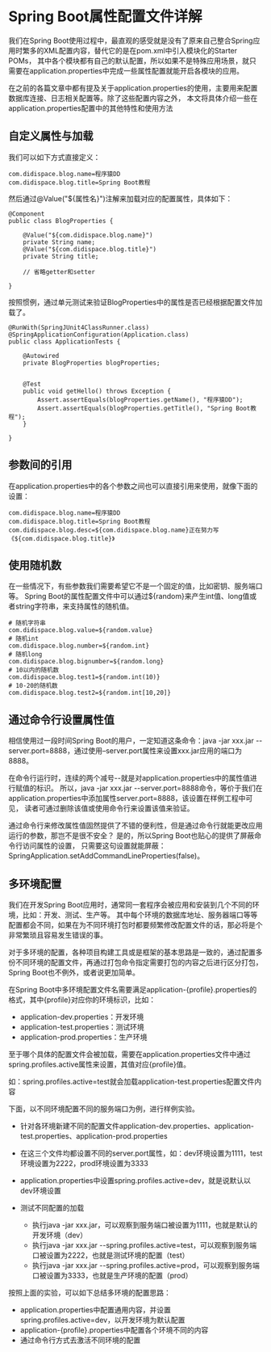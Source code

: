 # Spring Boot属性配置文件详解

我们在Spring Boot使用过程中，最直观的感受就是没有了原来自己整合Spring应用时繁多的XML配置内容，替代它的是在pom.xml中引入模块化的Starter POMs，
其中各个模块都有自己的默认配置，所以如果不是特殊应用场景，就只需要在application.properties中完成一些属性配置就能开启各模块的应用。

在之前的各篇文章中都有提及关于application.properties的使用，主要用来配置数据库连接、日志相关配置等。除了这些配置内容之外，
本文将具体介绍一些在application.properties配置中的其他特性和使用方法

## 自定义属性与加载

我们可以如下方式直接定义：
```
com.didispace.blog.name=程序猿DD
com.didispace.blog.title=Spring Boot教程
```
然后通过@Value("${属性名}")注解来加载对应的配置属性，具体如下：

```
@Component
public class BlogProperties {

    @Value("${com.didispace.blog.name}")
    private String name;
    @Value("${com.didispace.blog.title}")
    private String title;

    // 省略getter和setter

}
```

按照惯例，通过单元测试来验证BlogProperties中的属性是否已经根据配置文件加载了。

```
@RunWith(SpringJUnit4ClassRunner.class)
@SpringApplicationConfiguration(Application.class)
public class ApplicationTests {

	@Autowired
	private BlogProperties blogProperties;


	@Test
	public void getHello() throws Exception {
		Assert.assertEquals(blogProperties.getName(), "程序猿DD");
		Assert.assertEquals(blogProperties.getTitle(), "Spring Boot教程");
	}

}
```

## 参数间的引用

在application.properties中的各个参数之间也可以直接引用来使用，就像下面的设置：

```
com.didispace.blog.name=程序猿DD
com.didispace.blog.title=Spring Boot教程
com.didispace.blog.desc=${com.didispace.blog.name}正在努力写《${com.didispace.blog.title}》
```

## 使用随机数
在一些情况下，有些参数我们需要希望它不是一个固定的值，比如密钥、服务端口等。
Spring Boot的属性配置文件中可以通过${random}来产生int值、long值或者string字符串，来支持属性的随机值。

```
# 随机字符串
com.didispace.blog.value=${random.value}
# 随机int
com.didispace.blog.number=${random.int}
# 随机long
com.didispace.blog.bignumber=${random.long}
# 10以内的随机数
com.didispace.blog.test1=${random.int(10)}
# 10-20的随机数
com.didispace.blog.test2=${random.int[10,20]}
```

## 通过命令行设置属性值

相信使用过一段时间Spring Boot的用户，一定知道这条命令：java -jar xxx.jar --server.port=8888，通过使用–server.port属性来设置xxx.jar应用的端口为8888。

在命令行运行时，连续的两个减号--就是对application.properties中的属性值进行赋值的标识。
所以，java -jar xxx.jar --server.port=8888命令，等价于我们在application.properties中添加属性server.port=8888，该设置在样例工程中可见，
读者可通过删除该值或使用命令行来设置该值来验证。

通过命令行来修改属性值固然提供了不错的便利性，但是通过命令行就能更改应用运行的参数，那岂不是很不安全？
是的，所以Spring Boot也贴心的提供了屏蔽命令行访问属性的设置，
只需要这句设置就能屏蔽：SpringApplication.setAddCommandLineProperties(false)。

## 多环境配置

我们在开发Spring Boot应用时，通常同一套程序会被应用和安装到几个不同的环境，比如：开发、测试、生产等。
其中每个环境的数据库地址、服务器端口等等配置都会不同，如果在为不同环境打包时都要频繁修改配置文件的话，那必将是个非常繁琐且容易发生错误的事。

对于多环境的配置，各种项目构建工具或是框架的基本思路是一致的，通过配置多份不同环境的配置文件，再通过打包命令指定需要打包的内容之后进行区分打包，Spring Boot也不例外，或者说更加简单。

在Spring Boot中多环境配置文件名需要满足application-{profile}.properties的格式，其中{profile}对应你的环境标识，比如：

- application-dev.properties：开发环境
- application-test.properties：测试环境
- application-prod.properties：生产环境

至于哪个具体的配置文件会被加载，需要在application.properties文件中通过spring.profiles.active属性来设置，其值对应{profile}值。

如：spring.profiles.active=test就会加载application-test.properties配置文件内容

下面，以不同环境配置不同的服务端口为例，进行样例实验。

- 针对各环境新建不同的配置文件application-dev.properties、application-test.properties、application-prod.properties

- 在这三个文件均都设置不同的server.port属性，如：dev环境设置为1111，test环境设置为2222，prod环境设置为3333

- application.properties中设置spring.profiles.active=dev，就是说默认以dev环境设置

- 测试不同配置的加载

  - 执行java -jar xxx.jar，可以观察到服务端口被设置为1111，也就是默认的开发环境（dev）
  - 执行java -jar xxx.jar --spring.profiles.active=test，可以观察到服务端口被设置为2222，也就是测试环境的配置（test）
  - 执行java -jar xxx.jar --spring.profiles.active=prod，可以观察到服务端口被设置为3333，也就是生产环境的配置（prod）

按照上面的实验，可以如下总结多环境的配置思路：

- application.properties中配置通用内容，并设置spring.profiles.active=dev，以开发环境为默认配置
- application-{profile}.properties中配置各个环境不同的内容
- 通过命令行方式去激活不同环境的配置

